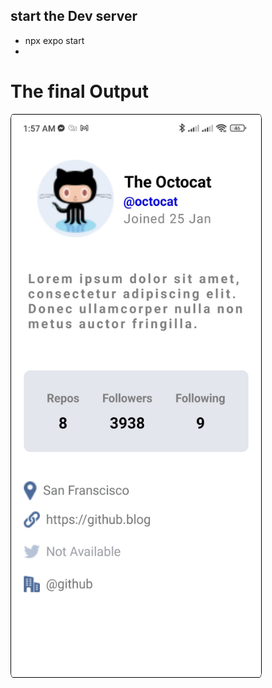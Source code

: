 ## start the Dev server

- npx expo start
-

# The final Output

<img src="./assets/image.jpg" alt="Alt Text" style="height: 900px; width: 400px; border: 1px solid black; border-radius: 1%;" />

